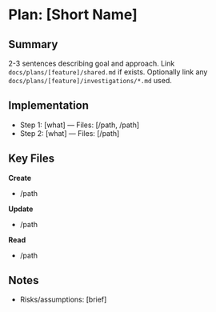 # Plan: [Short Name]

## Summary
2-3 sentences describing goal and approach. Link `docs/plans/[feature]/shared.md` if exists. Optionally link any `docs/plans/[feature]/investigations/*.md` used.

## Implementation
- Step 1: [what] — Files: [/path, /path]
- Step 2: [what] — Files: [/path]

## Key Files
**Create**
- /path

**Update**
- /path

**Read**
- /path

## Notes
- Risks/assumptions: [brief]

